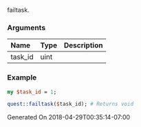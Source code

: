 failtask.
### Arguments
**Name**|**Type**|**Description**
:---|:---|:---
task_id|uint|

### Example

```perl
my $task_id = 1;

quest::failtask($task_id); # Returns void
```


Generated On 2018-04-29T00:35:14-07:00